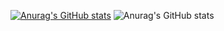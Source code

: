 [![Anurag's GitHub stats](https://github-readme-stats.vercel.app/api?username=Heyz6)](https://github.com/anuraghazra/github-readme-stats)
![Anurag's GitHub stats](https://github-readme-stats.vercel.app/api?username=anuraghazra&show_icons=true)
